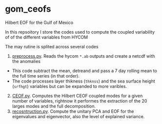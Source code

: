 # gom_ceofs
Hilbert EOF for the Gulf of Mexico

In this repsoitory I store the codes used to compute the coupled variability of of the different variables from HYCOM

The may rutine is splited across several codes

1. [preprocess.py](preporcess.py). Reads the hycom `*.ab` outputs and create a netcdf with the anomalies
  - This code subtract the mean, detreand and pass a 7 day rolling mean to the full time series (in that order).
  - The code processes layer thikness (`thknss`) and the sea surface height (`srfhgt`) variables but can be expanded to more varibles.
2. [CEOF.py](CEOF.py). Computes the Hilbert CEOF coupled modes for a given number of variables, rightnow it performes the extraction of the 20 larges modes and the full decomposition.
3. [recosntruction.py](reconstruction.py). Compute the unitary PCA and EOF for the eigenvalues and eigenvector, also the level of explained variance.
